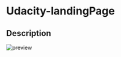 # Udacity-landingPage

## Description
![preview](https://i.gyazo.com/92d6d699e06a3de7030b8f372f06e6e7.gif)
